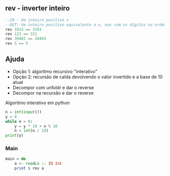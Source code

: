 ## rev - inverter inteiro
[](solver.hs)
```hs
--IN : Um inteiro positivo x
--OUT: Um inteiro positivo equivalente a x, mas com os dígitos na ordem inversa
rev 1923 == 3291
rev 123 == 321
rev 39402 == 20493
rev 5 == 5
```

## Ajuda
- Opção 1: algoritmo recursivo "interativo"
- Opção 2: recursão de calda devolvendo o valor invertido e a base de 10 atual
- Decompor com unfoldr e dar o reverse
- Decompor na recursão e dar o reverse

Algoritmo interativo em python

```py
n = int(input())
y = 0
while n > 0:
    y = y * 10 + n % 10
    n = int(n / 10)
print(y)
```


<!--MAIN_BEGIN-->
### Main
```hs
main = do
    a <- readLn :: IO Int
    print $ rev a

```
<!--MAIN_END-->
